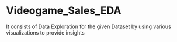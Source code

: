 # Videogame_Sales_EDA
It consists of Data Exploration for the given Dataset by using various visualizations to provide insights
